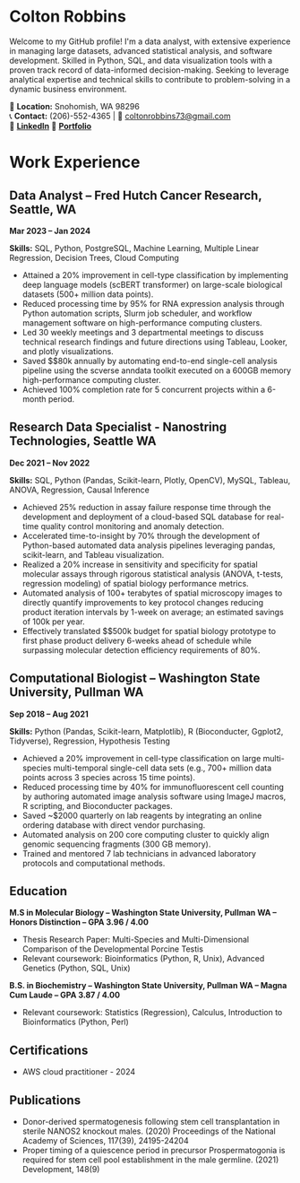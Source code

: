 # Colton Robbins

Welcome to my GitHub profile! I'm a data analyst, with extensive experience in managing large datasets, advanced statistical analysis, and software development. Skilled in Python, SQL, and data visualization tools with a proven track record of data-informed decision-making. Seeking to leverage analytical expertise and technical skills to contribute to problem-solving in a dynamic business environment.

📍 **Location:** Snohomish, WA 98296  
📞 **Contact:** (206)-552-4365 | 📧 coltonrobbins73@gmail.com  
🔗 **[LinkedIn](linkedin.com/in/colton-robbins73)**
🏅 **[Portfolio](Portfolio-CMR.github.io/Directory)**

# Work Experience

## Data Analyst – Fred Hutch Cancer Research, Seattle, WA
**Mar 2023 – Jan 2024**

**Skills:** SQL, Python, PostgreSQL, Machine Learning, Multiple Linear Regression, Decision Trees, Cloud Computing

- Attained a 20% improvement in cell-type classification by implementing deep language models (scBERT transformer) on large-scale biological datasets (500+ million data points).
- Reduced processing time by 95% for RNA expression analysis through Python automation scripts, Slurm job scheduler, and workflow management software on high-performance computing clusters.
- Led 30 weekly meetings and 3 departmental meetings to discuss technical research findings and future directions using Tableau, Looker, and plotly visualizations.
- Saved $$80k annually by automating end-to-end single-cell analysis pipeline using the scverse anndata toolkit executed on a 600GB memory high-performance computing cluster.
- Achieved 100% completion rate for 5 concurrent projects within a 6-month period.

## Research Data Specialist - Nanostring Technologies, Seattle WA
**Dec 2021 – Nov 2022**

**Skills:** SQL, Python (Pandas, Scikit-learn, Plotly, OpenCV), MySQL, Tableau, ANOVA, Regression, Causal Inference

- Achieved 25% reduction in assay failure response time through the development and deployment of a cloud-based SQL database for real-time quality control monitoring and anomaly detection.
- Accelerated time-to-insight by 70% through the development of Python-based automated data analysis pipelines leveraging pandas, scikit-learn, and Tableau visualization.
- Realized a 20% increase in sensitivity and specificity for spatial molecular assays through rigorous statistical analysis (ANOVA, t-tests, regression modeling) of spatial biology performance metrics.
- Automated analysis of 100+ terabytes of spatial microscopy images to directly quantify improvements to key protocol changes reducing product iteration intervals by 1-week on average; an estimated savings of 100k per year.
- Effectively translated $$500k budget for spatial biology prototype to first phase product delivery 6-weeks ahead of schedule while surpassing molecular detection efficiency requirements of 80%.

## Computational Biologist – Washington State University, Pullman WA
**Sep 2018 – Aug 2021**

**Skills:** Python (Pandas, Scikit-learn, Matplotlib), R (Bioconducter, Ggplot2, Tidyverse), Regression, Hypothesis Testing

- Achieved a 20% improvement in cell-type classification on large multi-species multi-temporal single-cell data sets (e.g., 700+ million data points across 3 species across 15 time points).
- Reduced processing time by 40% for immunofluorescent cell counting by authoring automated image analysis software using ImageJ macros, R scripting, and Bioconducter packages.
- Saved ~$2000 quarterly on lab reagents by integrating an online ordering database with direct vendor purchasing.
- Automated analysis on 200 core computing cluster to quickly align genomic sequencing fragments (300 GB memory).
- Trained and mentored 7 lab technicians in advanced laboratory protocols and computational methods.

## Education

**M.S in Molecular Biology – Washington State University, Pullman WA – Honors Distinction – GPA 3.96 / 4.00**

- Thesis Research Paper: Multi-Species and Multi-Dimensional Comparison of the Developmental Porcine Testis
- Relevant coursework: Bioinformatics (Python, R, Unix), Advanced Genetics (Python, SQL, Unix)

**B.S. in Biochemistry – Washington State University, Pullman WA – Magna Cum Laude – GPA 3.87 / 4.00**

- Relevant coursework: Statistics (Regression), Calculus, Introduction to Bioinformatics (Python, Perl)

## Certifications

- AWS cloud practitioner - 2024

## Publications

- Donor-derived spermatogenesis following stem cell transplantation in sterile NANOS2 knockout males. (2020) Proceedings of the National Academy of Sciences, 117(39), 24195-24204
- Proper timing of a quiescence period in precursor Prospermatogonia is required for stem cell pool establishment in the male germline. (2021) Development, 148(9)
